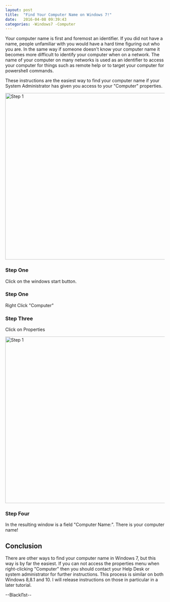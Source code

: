 ```yaml
---
layout: post
title:  "Find Your Computer Name on Windows 7!"
date:   2016-04-08 09:39:43
categories: -Windows7 -Computer
---
```

Your computer name is first and foremost an identifier. If you did not have a name, people unfamiliar with you would have a hard time figuring out who you are. In the same way if someone doesn't know your computer name it becomes more difficult to identify your computer when on a network. The name of your computer on many networks is used as an identifier to access your computer for things such as remote help or to target your computer for powershell commands. 

These instructions are the easiest way to find your computer name if your System Administrator has given you access to your "Computer" properties.

<img alt="Step 1" src="http://i.imgur.com/fw92LVIr.jpg" style="width:636px;height:526px;" />

<h3><strong>Step One</strong></h3>

Click on the windows start button.

<h3><strong>Step One</strong></h3>

Right Click &quot;Computer&quot;

<h3><strong>Step Three</strong></h3>

Click on Properties

<img alt="Step 1" src="http://i.imgur.com/AIXe8Q9r.png" style="width:636px;height:526px;" />

<h3><strong>Step Four</strong></h3>

In the resulting window is a field &quot;Computer Name:&quot;. There is your computer name!

<h2><strong>Conclusion</strong></h2>

There are other ways to find your computer name in Windows 7, but this way is by far the easiest. If you can not access the properties menu when right-clicking "Computer" then you should contact your Help Desk or system administrator for further instructions. This process is similar on both Windows 8,8.1 and 10. I will release instructions on those in particular in a later tutorial.

--Blackl1st--
